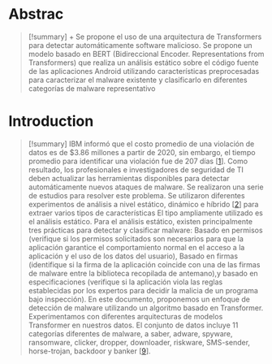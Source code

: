 
# Abstrac

> [!summary] +
Se propone el uso de una arquitectura de Transformers para detectar automáticamente software malicioso. Se propone un modelo basado en BERT (Bidireccional Encoder. Representations from Transformers) que realiza un análisis estático sobre el código fuente de las aplicaciones Android utilizando características preprocesadas para caracterizar el malware existente y clasificarlo en diferentes categorías de malware representativo 

# Introduction

> [!summary]
> IBM informó que el costo promedio de una violación de datos es de $3.86 millones a partir de 2020, sin embargo, el tiempo promedio para identificar una violación fue de 207 días [[1](https://ar5iv.labs.arxiv.org/html/2103.03806#bib.bib1)]. Como resultado, los profesionales e investigadores de seguridad de TI deben actualizar las herramientas disponibles para detectar automáticamente nuevos ataques de malware.
> Se realizaron una serie de estudios para resolver este problema. Se utilizaron diferentes experimentos de análisis a nivel estático, dinámico e híbrido [[2](https://ar5iv.labs.arxiv.org/html/2103.03806#bib.bib2)] para extraer varios tipos de características
> El tipo ampliamente utilizado es el análisis estático. Para el análisis estático, existen principalmente tres prácticas para detectar y clasificar malware: Basado en permisos (verifique si los permisos solicitados son necesarios para que la aplicación garantice el comportamiento normal en el acceso a la aplicación y el uso de los datos del usuario), Basado en firmas (identifique si la firma de la aplicación coincide con una de las firmas de malware entre la biblioteca recopilada de antemano),y basado en especificaciones (verifique si la aplicación viola las reglas establecidas por los expertos para decidir la malicia de un programa bajo inspección).
> En este documento, proponemos un enfoque de detección de malware utilizando un algoritmo basado en Transformer. Experimentamos con diferentes arquitecturas de modelos Transformer en nuestros datos. El conjunto de datos incluye 11 categorías diferentes de malware, a saber, adware, spyware, ransomware, clicker, dropper, downloader, riskware, SMS-sender, horse-trojan, backdoor y banker [[9](https://ar5iv.labs.arxiv.org/html/2103.03806#bib.bib9)].


